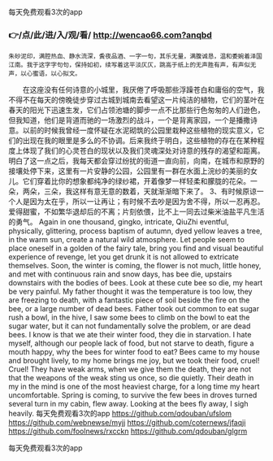 
每天免费观看3次的app




### 👉/点/此/进/入/观/看/ http://wencao66.com?anqbd




	朱砂泥印，满腔热血、静水流深，夤夜品酒、一字一句，其乐无量，满腹诚恳，温和委婉着泽国江南。我于这字字句句，保持如初，续写着这平淡仄仄，跳高于纸上的无声胜有声，有声似无声，以心蜜语，以心拟文。
　　在这座没有任何诗意的小城里，我厌倦了呼吸那些浮躁苍白和庸俗的空气，我不得不在每天的傍晚徒步穿过古城到城南去看望这一片纯洁的植物，它们的茎叶在春天的阳光下迅速生发，它们占领池塘的脚步一点不比那些行色匆匆的人们逊色，但我知道，他们是背道而驰的一场激烈的战斗，一个是背离家园，一个是播撒诗意。以前的时候我曾经一度怀疑在水泥砌筑的公园里栽种这些植物的现实意义，它们的出现在我的眼里是多么的不协调。后来我终于明白，这些植物的存在在某种程度上体现了我们的心灵苍白的现状以及我们灵魂深处对诗意的残存的渴望和距离。明白了这一点之后，我每天都会穿过纷扰的街道一直向前，向南，在城市和原野的接壤处停下来，这里有一片安静的公园，公园里有一群在水面上浣纱的美丽的女儿。它们穿着比你的想象都纯净的绿纱裙，开着像梦一样轻柔和朦胧的花朵。一朵，两朵，三朵，我这样有意无意的数着，天就渐渐暗下来了。
	3、有时候原谅一个人是因为太在乎，所以一让再让；有时候不去吵是因为舍不得，所以一忍再忍。爱得甜蜜，不如繁华退却后的不离；片刻依偎，比不上一同去过柴米油盐平凡生活的勇气。
Again in one thousand, gingko, intricate, QiuZhi eventful, physically, glittering, process baptism of autumn, dyed yellow leaves a tree, in the warm sun, create a natural wild atmosphere.
Let people seem to place oneself in a golden of the fairy tale, bring you find and visual beautiful experience of revenge, let you get drunk it is not allowed to extricate themselves.
Soon, the winter is coming, the flower is not much, little honey, and met with continuous rain and snow days, has bee die, upstairs downstairs with the bodies of bees.
Look at these cute bee so die, my heart be very painful.
My father thought it was the temperature is too low, they are freezing to death, with a fantastic piece of soil beside the fire on the bee, or a large number of dead bees.
Father took out common to eat sugar rush a bowl, in the hive, I saw some bees to climb on the bowl to eat the sugar water, but it can not fundamentally solve the problem, or are dead bees.
I know is that we ate their winter food, they die in starvation.
I hate myself, although our people lack of food, but not starve to death, figure a mouth happy, why the bees for winter food to eat?
Bees came to my house and brought lively, to my home brings me joy, but we took their food, cruel!
Cruel!
They have weak arms, when we give them the death, they are not that the weapons of the weak sting us once, so die quietly.
Their death in my in the mind is one of the most heaviest charge, for a long time my heart uncomfortable.
Spring is coming, to survive the few bees in droves turned several turn in my cabin, flew away.
Looking at the bees fly away, I sigh heavily.
每天免费观看3次的app https://github.com/qdouban/ufslom
https://github.com/webnewse/myjj
https://github.com/coternews/jfaqji
https://github.com/foolnews/rxcckn
https://github.com/qdouban/glgrm





每天免费观看3次的app
